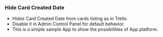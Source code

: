 ### Hide Card Created Date

- Hides Card Created Date from cards listing as in Trello.
- Disable it in Admin Control Panel for default behavior.
- This is a simple sample App to show the possibilities of App platform.
